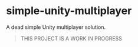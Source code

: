 # simple-unity-multiplayer
A dead simple Unity multiplayer solution.

> THIS PROJECT IS A WORK IN PROGRESS
